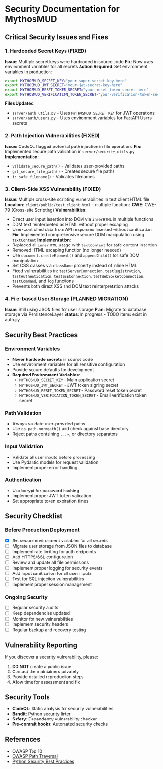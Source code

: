 # Security Documentation for MythosMUD

## Critical Security Issues and Fixes

### 1. Hardcoded Secret Keys (FIXED)

**Issue**: Multiple secret keys were hardcoded in source code
**Fix**: Now uses environment variables for all secrets
**Action Required**: Set environment variables in production:

```bash
export MYTHOSMUD_SECRET_KEY="your-super-secret-key-here"
export MYTHOSMUD_JWT_SECRET="your-jwt-secret-key-here"
export MYTHOSMUD_RESET_TOKEN_SECRET="your-reset-token-secret-here"
export MYTHOSMUD_VERIFICATION_TOKEN_SECRET="your-verification-token-secret-here"
```

**Files Updated**:
- `server/auth_utils.py` - Uses `MYTHOSMUD_SECRET_KEY` for JWT operations
- `server/auth/users.py` - Uses environment variables for FastAPI Users secrets

### 2. Path Injection Vulnerabilities (FIXED)

**Issue**: CodeQL flagged potential path injection in file operations
**Fix**: Implemented secure path validation in `server/security_utils.py`
**Implementation**:

- `validate_secure_path()` - Validates user-provided paths
- `get_secure_file_path()` - Creates secure file paths
- `is_safe_filename()` - Validates filenames

### 3. Client-Side XSS Vulnerability (FIXED)

**Issue**: Multiple cross-site scripting vulnerabilities in test client HTML file
**Location**: `client/public/test_client.html` - multiple functions
**CWE**: CWE-79 (Cross-site Scripting)
**Vulnerabilities**:
- Direct user input insertion into DOM via `innerHTML` in multiple functions
- DOM text reinterpreted as HTML without proper escaping
- User-controlled data from API responses inserted without sanitization
**Fix**: Implemented comprehensive secure DOM manipulation using `textContent`
**Implementation**:
- Replaced all `innerHTML` usage with `textContent` for safe content insertion
- Removed HTML escaping function (no longer needed)
- Use `document.createElement()` and `appendChild()` for safe DOM manipulation
- Set CSS classes via `className` property instead of inline HTML
- Fixed vulnerabilities in: `testServerConnection`, `testRegistration`, `testAuthentication`, `testSSEConnection`, `testWebSocketConnection`, `testCommand`, and `log` functions
- Prevents both direct XSS and DOM text reinterpretation attacks

### 4. File-based User Storage (PLANNED MIGRATION)

**Issue**: Still using JSON files for user storage
**Plan**: Migrate to database storage via PersistenceLayer
**Status**: In progress - TODO items exist in auth.py

## Security Best Practices

### Environment Variables

- **Never hardcode secrets** in source code
- Use environment variables for all sensitive configuration
- Provide secure defaults for development
- **Required Environment Variables**:
  - `MYTHOSMUD_SECRET_KEY` - Main application secret
  - `MYTHOSMUD_JWT_SECRET` - JWT token signing secret
  - `MYTHOSMUD_RESET_TOKEN_SECRET` - Password reset token secret
  - `MYTHOSMUD_VERIFICATION_TOKEN_SECRET` - Email verification token secret

### Path Validation

- Always validate user-provided paths
- Use `os.path.normpath()` and check against base directory
- Reject paths containing `..`, `~`, or directory separators

### Input Validation

- Validate all user inputs before processing
- Use Pydantic models for request validation
- Implement proper error handling

### Authentication

- Use bcrypt for password hashing
- Implement proper JWT token validation
- Set appropriate token expiration times

## Security Checklist

### Before Production Deployment

- [x] Set secure environment variables for all secrets
- [ ] Migrate user storage from JSON files to database
- [ ] Implement rate limiting for auth endpoints
- [ ] Add HTTPS/SSL configuration
- [ ] Review and update all file permissions
- [ ] Implement proper logging for security events
- [ ] Add input sanitization for all user inputs
- [ ] Test for SQL injection vulnerabilities
- [ ] Implement proper session management

### Ongoing Security

- [ ] Regular security audits
- [ ] Keep dependencies updated
- [ ] Monitor for new vulnerabilities
- [ ] Implement security headers
- [ ] Regular backup and recovery testing

## Vulnerability Reporting

If you discover a security vulnerability, please:

1. **DO NOT** create a public issue
2. Contact the maintainers privately
3. Provide detailed reproduction steps
4. Allow time for assessment and fix

## Security Tools

- **CodeQL**: Static analysis for security vulnerabilities
- **Bandit**: Python security linter
- **Safety**: Dependency vulnerability checker
- **Pre-commit hooks**: Automated security checks

## References

- [OWASP Top 10](https://owasp.org/www-project-top-ten/)
- [OWASP Path Traversal](https://owasp.org/www-community/attacks/Path_Traversal)
- [Python Security Best Practices](https://python-security.readthedocs.io/)
